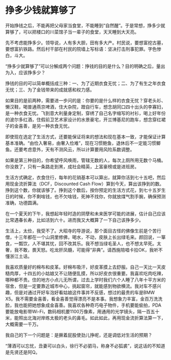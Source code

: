 # 挣多少钱就算够了

开始挣钱之后，不能再把父母家当食堂，不能睡到“自然醒”。于是常想，挣多少就算够了，可以把楼口的川菜馆子当一辈子的食堂，天天睡到大天亮。 

先不考虑能挣多少。领导说，人有多大胆，田有多大产。村民说，要想富挖古墓，要想富扒铁路。然后村干部在村民的院墙上写标语：坚决打击刑事犯罪。字色惨白，斗大。 

“挣多少就算够了”可以分解成两个问题：挣钱的目的是什么？目的明确之后，量出为入，应该挣多少？ 

挣钱的目的可以简单概括成三种：一、为了近期衣食无忧；二、为了有生之年衣食无忧；三、为了金钱带来的成就感和权力感。 

如果目的是前两种，需要进一步问的是：你要的是什么样的衣食无忧？穿老头衫、懒汉鞋，喝普通燕京啤酒，住大杂院，蹬自行车，想念胡同口四十出头的李寡妇，是一种衣食无忧。飞到意大利量身定制，穿绣了自己名字缩写的衬衫，喝上好年份的波尔多红酒，住假前卫艺术家设计的水景豪宅，开兰博基尼的跑车，想念穿红裙子的金喜善，是另一种衣食无忧。 

即使现在选定了生活方式，还要能保证将来的想法和现在基本一致，才能保证计算基本准确。“由俭入奢易，由奢入俭难”，现在习惯鲍鱼，退休后不一定能习惯鲫鱼。还要考虑意外，天有不测风云，所以计算要用风险系数调整。 

如果是第三种目的，你希望呼风唤雨，管辖无数的人，每次上厕所用无数个马桶。你没救了，只有一条路走到黑，成社会精英，上富豪榜或是进班房。 

生活方式确定，衣食住行，每年的花销基本可以算出，就算你活到七十五吧，然后用现金流折算法（DCF，Discounted Cash Flow）算到今天，算出该挣到的数。挣到这个数，你就该够了。挣到这个数后，按你预定的生活方式花，到七十五岁生日的时候，你不剩啥钱，也不欠啥钱，死神不找你，你就放煤气割手腕，确保预测准确，功德圆满。 

在一个夏天的下午，我想起年轻时造的阴孽和未来医学可能的进展，估计自己应该比常遇春长寿，比如活到六十。进而我又大概算了一下自己该挣多少。 

生活上，太俭，我受不了。大昭寺的导游说，那个面目古怪的佛像生前是个苦行僧，十三年都在一个山洞里修佛，喝水，不动，皮肤上长出绿毛来。颜回说，一箪食，一瓢饮，人不堪其忧，回不改其乐。我不想当绿毛圣人，也不想太早死。太奢，我不敢，畏天怒。吃龙肝凤髓，可能得“非典”。请西施陪唱卡拉OK，我听不懂浙江土话。 

我喜欢质量好的棉布和皮革。好棉布吸汗，好皮革摸上去舒服。自己一天比一天皮糙肉厚，十四五的小姑娘又不让随便乱摸，所以好皮衣很重要。我喜欢吃肉吃辣，哪种都不贵。住的地方小点儿无所谓，过去上学时我们六个人睡了八年十平方米的宿舍，但是一定要靠近城市中心，挑起窗帘，就能感到物欲横流。我对车不感兴趣，但是对通过开好车泡好看姑娘这件事并不反感，想过的最贵的车是BMW X5。我不需要金喜善，看金喜善觉得漂亮不是本事。我想象力丰富，金百万洗洗脸，我也能把她想象成金喜善。我喜欢各种奇巧电子物件，手机要能偷拍，PDA要能放电影带Wi-Fi，数码相机要1100万像素，用通用的光学镜头，隔一百五十米，能照出北海对岸练太极的老头的鼻毛。如此如此，再用现金流折算法算一下，大概需要一千万。 

我自己的下一个问题是：是撅着屁股使劲儿挣呢，还是调低对生活的预期？ 

“薄酒可以忘忧，丑妻可以白头，徐行不必驷马，称身不必狐裘”，说这话的不知道是先贤还是阿Q。